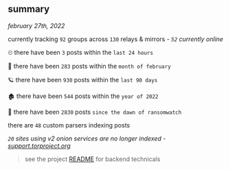 
## summary
_february 27th, 2022_

currently tracking `92` groups across `130` relays & mirrors - _`52` currently online_

⏲ there have been `3` posts within the `last 24 hours`

🦈 there have been `283` posts within the `month of february`

🪐 there have been `930` posts within the `last 90 days`

🏚 there have been `544` posts within the `year of 2022`

🦕 there have been `2830` posts `since the dawn of ransomwatch`

there are `48` custom parsers indexing posts

_`20` sites using v2 onion services are no longer indexed - [support.torproject.org](https://support.torproject.org/onionservices/v2-deprecation/)_

> see the project [README](https://github.com/thetanz/ransomwatch#ransomwatch--) for backend technicals
